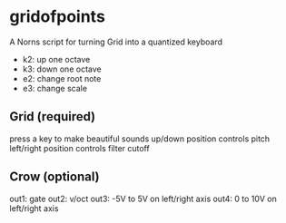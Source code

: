 # gridofpoints

A Norns script for turning Grid into a quantized keyboard

- k2: up one octave
- k3: down one octave
- e2: change root note
- e3: change scale

## Grid (required)

press a key to make beautiful sounds
up/down position controls pitch
left/right position controls filter cutoff

## Crow (optional)

out1: gate
out2: v/oct
out3: -5V to 5V on left/right axis
out4: 0 to 10V on left/right axis
